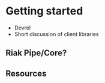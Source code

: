 
# Getting started

<!-- This may be straying too far, given our goal of allowing this
document to age well, but if we constrain our "must update every few
months" content to one chapter that's not awful -->

* Devrel
* Short discussion of client libraries

## Riak Pipe/Core?

## Resources

